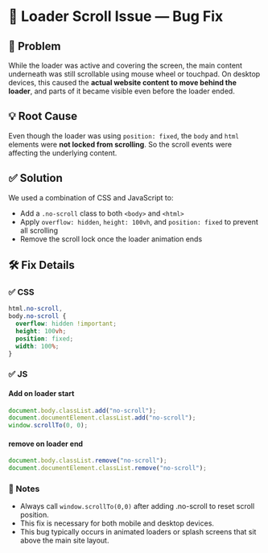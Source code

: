 # 🐛 Loader Scroll Issue — Bug Fix

## 🧩 Problem

While the loader was active and covering the screen, the main content underneath was still scrollable using mouse wheel or touchpad. On desktop devices, this caused the **actual website content to move behind the loader**, and parts of it became visible even before the loader ended.

## 💡 Root Cause

Even though the loader was using `position: fixed`, the `body` and `html` elements were **not locked from scrolling**. So the scroll events were affecting the underlying content.

## ✅ Solution

We used a combination of CSS and JavaScript to:

- Add a `.no-scroll` class to both `<body>` and `<html>`
- Apply `overflow: hidden`, `height: 100vh`, and `position: fixed` to prevent all scrolling
- Remove the scroll lock once the loader animation ends

## 🛠️ Fix Details

### ✅ CSS

```css
html.no-scroll,
body.no-scroll {
  overflow: hidden !important;
  height: 100vh;
  position: fixed;
  width: 100%;
}
```
### ✅ JS

#### Add on loader start

```js
document.body.classList.add("no-scroll");
document.documentElement.classList.add("no-scroll");
window.scrollTo(0, 0);
```
#### remove on loader end

```js
document.body.classList.remove("no-scroll");
document.documentElement.classList.remove("no-scroll");
```
### 📌 Notes

- Always call `window.scrollTo(0,0)` after adding .no-scroll to reset scroll position.
- This fix is necessary for both mobile and desktop devices.
- This bug typically occurs in animated loaders or splash screens that sit above the main site layout.
